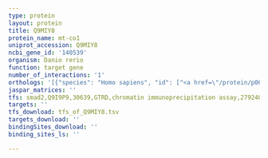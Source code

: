 ```yaml
---
type: protein
layout: protein
title: Q9MIY8
protein_name: mt-co1
uniprot_accession: Q9MIY8
ncbi_gene_id: '140539'
organism: Danio rerio
function: target gene
number_of_interactions: '1'
orthologs: '[{"species": "Homo sapiens", "id": ["<a href=\"/protein/p00395\">P00395</a>"]}, {"species": "Mus musculus", "id": ["<a href=\"/protein/p00397\">P00397</a>"]}, {"species": "Rattus norvegicus", "id": ["<a href=\"/protein/p05503\">P05503</a>"]}, {"species": "Drosophila melanogaster", "id": ["<a href=\"/protein/p00399\">P00399</a>"]}, {"species": "Saccharomyces cerevisiae", "id": ["<a href=\"/protein/p00401\">P00401</a>"]}]'
jaspar_matrices: ''
tfs: smad2,Q9I9P9,30639,GTRD,chromatin immunoprecipitation assay,27924024%5Buid%5D,No
targets: ''
tfs_download: tfs_of_Q9MIY8.tsv
targets_download: ''
bindingSites_download: ''
binding_sites_ls: ''

---
```

